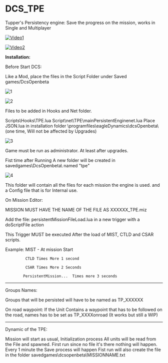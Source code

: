 # DCS_TPE
Tupper's Persistency engine: Save the progress on the mission, works in Single and Multiplayer


[![Video1](http://img.youtube.com/vi/eD73WGEDZgI/0.jpg)](http://www.youtube.com/watch?v=eD73WGEDZgI "Save and Load Part 1")

[![Video2](http://img.youtube.com/vi/BnJ5bf_RBz8/0.jpg)](http://www.youtube.com/watch?v=BnJ5bf_RBz8 "Save and Load Part 2")



<b>Installation: </b>


Before Start DCS:

Like a Mod, place the files in the Script Folder under Saved games/DcsOpenbeta

![1](https://i.imgur.com/LO2r1qd.png)

![2](https://i.imgur.com/G6vMn35.png)

Files to be added in Hooks and Net folder.

Scripts\Hooks\TPE.lua
Script\net\TPE\mainPersistentEnginenet.lua
Place JSON.lua in installation folder \\programfiles\eagleDynamics\dcsOpenbeta\ (one time, Will not be affected by Upgrades)

![3](https://i.imgur.com/RkcY13T.png)

Game must be run as administrator. At least after upgrades.

Fist time after Running A new folder will be created in savedgames\DcsOpenbeta\ named "tpe"

![4](https://i.imgur.com/xybDZTh.png)

This folder will contain all the files for each mission the engine is used. and a Config file that is for Internal use.

On Mission Editor:

MISSION MUST HAVE THE NAME OF THE FILE AS XXXXXX_TPE.miz

Add the file: persistentMissionFileLoad.lua in a new trigger with a doScriptFile action 

This Trigger MUST be executed After the load of MIST, CTLD and CSAR scripts.

Example: MIST - At mission Start

             CTLD Times More 1 second

             CSAR Times More 2 Seconds

            PersistentMission...  Times more 3 seconds

-------------------------------------------------------------------------------------------------------

Groups Names:

Groups that will be persisted will have to be named as TP_XXXXXX 

On road waypoint: If the Unit Contains a waypoint that has to be followed on the road, names has to be set as TP_XXXXonroad  (It works but still a WIP)

-------------------------------------------------------------------------------------------------------

Dynamic of the TPE:

Mission will start as usual,
Initialization process
All units will be read from the File and spawned.
First run since no file it's there nothing will happen.
Every 1 minute the Save process will happen
Fist run will also create the file in the folder savedgames\dcsopenbeta\MISSIONNAME.txt
